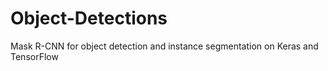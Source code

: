 # Object-Detections
Mask R-CNN for object detection and instance segmentation on Keras and TensorFlow
